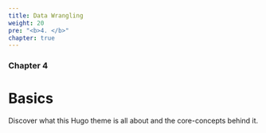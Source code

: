 ```yaml
---
title: Data Wrangling
weight: 20
pre: "<b>4. </b>"
chapter: true
---
```


### Chapter 4

# Basics

Discover what this Hugo theme is all about and the core-concepts behind it.
